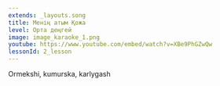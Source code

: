 ```yaml
---
extends: _layouts.song
title: Менің атым Қожа
level: Орта деңгей
image: image_karaoke_1.png
youtube: https://www.youtube.com/embed/watch?v=XBe9PhGZwQw
lessonId: 2_lesson
---
```

Ormekshi, kumurska, karlygash
